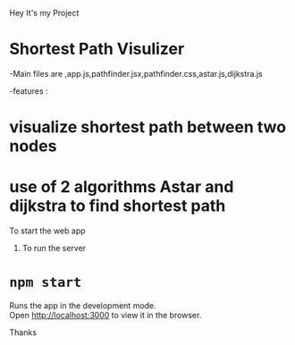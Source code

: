 Hey
It's my Project 

# Shortest Path Visulizer

-Main files are ,app.js,pathfinder.jsx,pathfinder.css,astar.js,dijkstra.js


-features :
 # visualize shortest path between two nodes 
 # use of 2 algorithms Astar and dijkstra to find shortest path

To start the web app

1) To run the server 
#  `npm start`

Runs the app in the development mode.<br />
Open [http://localhost:3000](http://localhost:3000) to view it in the browser.


Thanks


